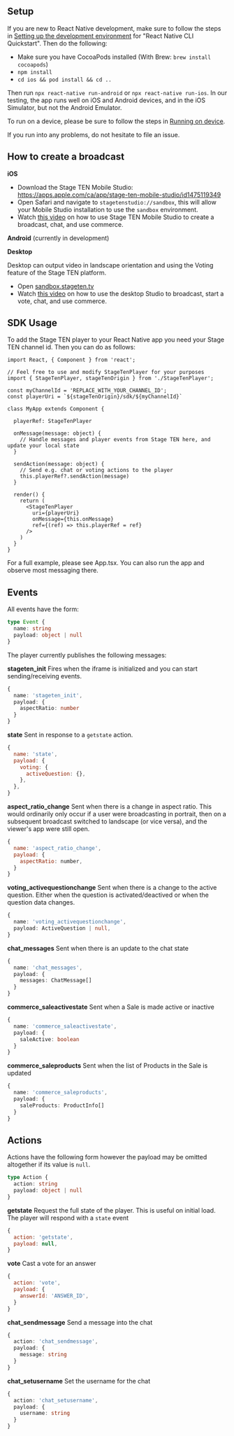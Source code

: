 ## Setup
If you are new to React Native development, make sure to follow the steps in [Setting up the development environment](https://reactnative.dev/docs/environment-setup) for "React Native CLI Quickstart". Then do the following:

* Make sure you have CocoaPods installed (With Brew: `brew install cocoapods`)
* `npm install`
* `cd ios && pod install && cd ..`

Then run `npx react-native run-android` or `npx react-native run-ios`. In our testing, the app runs well on iOS and Android devices, and in the iOS Simulator, but not the Android Emulator.

To run on a device, please be sure to follow the steps in [Running on device](https://reactnative.dev/docs/running-on-device).

If you run into any problems, do not hesitate to file an issue.

## How to create a broadcast
**iOS**

* Download the Stage TEN Mobile Studio: https://apps.apple.com/ca/app/stage-ten-mobile-studio/id1475119349
* Open Safari and navigate to `stagetenstudio://sandbox`, this will allow your Mobile Studio installation to use the `sandbox` environment.
* Watch [this video](https://stageten-asset-samples.s3.amazonaws.com/sdk/hls/index.html) on how to use Stage TEN Mobile Studio to create a broadcast, chat, and use commerce.

**Android**
(currently in development)

**Desktop**

Desktop can output video in landscape orientation and using the Voting feature of the Stage TEN platform.

* Open [sandbox.stageten.tv](https://sandbox.stageten.tv)
* Watch [this video](https://stageten-asset-samples.s3.amazonaws.com/desktop-studio/hls/index.html) on how to use the desktop Studio to broadcast, start a vote, chat, and use commerce.
## SDK Usage
To add the Stage TEN player to your React Native app you need your Stage TEN channel id. Then you can do as follows:

```tsx
import React, { Component } from 'react';

// Feel free to use and modify StageTenPlayer for your purposes
import { StageTenPlayer, stageTenOrigin } from './StageTenPlayer';

const myChannelId = 'REPLACE_WITH_YOUR_CHANNEL_ID';
const playerUri = `${stageTenOrigin}/sdk/${myChannelId}`

class MyApp extends Component {

  playerRef: StageTenPlayer

  onMessage(message: object) {
    // Handle messages and player events from Stage TEN here, and update your local state
  }

  sendAction(message: object) {
    // Send e.g. chat or voting actions to the player
    this.playerRef?.sendAction(message)
  }

  render() {
    return (
      <StageTenPlayer
        uri={playerUri}
        onMessage={this.onMessage}
        ref={(ref) => this.playerRef = ref}
      />
    )
  }
}
```

For a full example, please see App.tsx. You can also run the app and observe most messaging there.

## Events
All events have the form:
```ts
type Event {
  name: string
  payload: object | null
}
```

The player currently publishes the following messages:

**stageten_init**
Fires when the iframe is initialized and you can start sending/receiving events.

```ts
{
  name: 'stageten_init',
  payload: {
    aspectRatio: number
  }
}
```

**state**
Sent in response to a `getstate` action.

```js
{
  name: 'state',
  payload: {
    voting: {
      activeQuestion: {},
    },
  },
}
```

**aspect_ratio_change**
Sent when there is a change in aspect ratio. This would ordinarily only occur if a user were broadcasting in portrait, then on a subsequent broadcast switched to landscape (or vice versa), and the viewer's app were still open.
```js
{
  name: 'aspect_ratio_change',
  payload: {
    aspectRatio: number,
  }
}
```

**voting_activequestionchange**
Sent when there is a change to the active question. Either when the question is activated/deactived or when the question data changes.

```ts
{
  name: 'voting_activequestionchange',
  payload: ActiveQuestion | null,
}
```

**chat_messages**
Sent when there is an update to the chat state

```ts
{
  name: 'chat_messages',
  payload: {
    messages: ChatMessage[]
  }
}
```

**commerce_saleactivestate**
Sent when a Sale is made active or inactive

```ts
{
  name: 'commerce_saleactivestate',
  payload: {
    saleActive: boolean
  }
}
```

**commerce_saleproducts**
Sent when the list of Products in the Sale is updated

```ts
{
  name: 'commerce_saleproducts',
  payload: {
    saleProducts: ProductInfo[]
  }
}
```

## Actions
Actions have the following form however the payload may be omitted altogether if its value is `null`.

```ts
type Action {
  action: string
  payload: object | null
}
```

**getstate**
Request the full state of the player. This is useful on initial load. The player will respond with a `state` event

```js
{
  action: 'getstate',
  payload: null,
}
```

**vote**
Cast a vote for an answer

```js
{
  action: 'vote',
  payload: {
    answerId: 'ANSWER_ID',
  }
}
```

**chat_sendmessage**
Send a message into the chat

```ts
{
  action: 'chat_sendmessage',
  payload: {
    message: string
  }
}
```

**chat_setusername**
Set the username for the chat
```ts
{
  action: 'chat_setusername',
  payload: {
    username: string
  }
}
```
